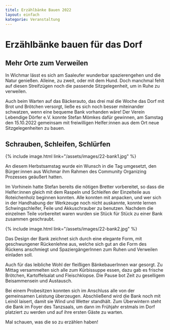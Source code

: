 ```yaml
---
titel: Erzählbänke Bauen 2022
layout: einfach
kategorie: Veranstaltung
---
```


# Erzählbänke bauen für das Dorf

## Mehr Orte zum Verweilen

In Wichmar lässt es sich am Saaleufer wunderbar spazierengehen und die Natur genießen. Alleine, zu zweit, oder mit dem Hund. Doch manchmal fehlt auf diesen Streifzügen noch die passende Sitzgelegenheit, um in Ruhe zu verweilen.

Auch beim Warten auf das Bäckerauto, das drei mal die Woche das Dorf mit Brot und Brötchen versorgt, ließe es sich noch besser miteinander schwatzen, wenn eine bequeme Bank vorhanden wäre! Der Verein Lebendige Dörfer e.V. konnte Stefan Mömkes dafür gewinnen, am Samstag den 15.10.2022 gemeinsam mit freiwilligen Helfer:innen aus dem Ort neue Sitzgelegenheiten zu bauen.


## Schrauben, Schleifen, Schlürfen

{% include image.html link="/assets/images/22-bank1.jpg" %}

An diesem Herbstsamstag wurde ein Wunsch in die Tag umgesetzt, den Bürger:innen aus Wichmar ihm Rahmen des Community Organizing Prozesses geäußert hatten.

Im Vorhinein hatte Stefan bereits die nötigen Bretter vorbereitet, so dass die Helfer:innen gleich mit dem Raspeln und Schleifen der Einzelteile aus Roteichenholz beginnen konnten. Alle konnten mit anpacken, und wer sich in der Handhabung der Werkzeuge noch nicht auskannte, konnte lernen Schwingschleifer, Feile und Akkuschrauber zu benutzen.  Nachdem die einzelnen Teile vorbereitet waren wurden sie Stück für Stück zu einer Bank zusammen geschraubt.


{% include image.html link="/assets/images/22-bank2.jpg" %}



Das Design der Bank zeichnet sich durch eine elegante Form, mit geschwungener Rückenlehne aus, welche sich gut an die Form des Rückens anschmiegt und SpaziergängerInnen zum Ruhen und Verweilen einladen soll.

Auch für das leibliche Wohl der fleißigen BänkebauerInnen war gesorgt. Zu Mittag versammelten sich alle zum Kürbissuppe essen, dazu gab es frische Brötchen, Kartoffelsalat und Fleischklopse. Die Pause bot Zeit zu geselligem Beisammensein und Austausch.

Bei einem Probesitzen konnten sich im Anschluss alle von der gemeinsamen Leistung überzeugen. Abschließend wird die Bank noch mit Leinöl laisert, damit sie Wind und Wetter standhält. Zum Überwintern steht die Bank im Foyer des Tanzsaals, um dann im Frühjahr erstmals im Dorf platziert zu werden und auf ihre ersten Gäste zu warten.

Mal schauen, was die so zu erzählen haben!
